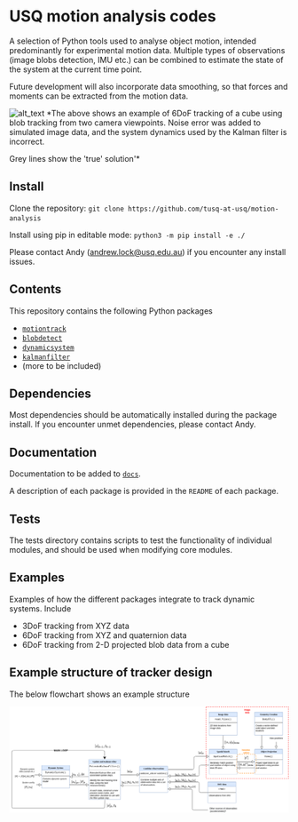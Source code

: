 # USQ motion analysis codes

A selection of Python tools used to analyse object motion, intended predominantly for experimental motion data. Multiple types of observations (image blobs detection, IMU etc.) can be combined to estimate the state of the system at the current time point. 

Future development will also incorporate data smoothing, so that forces and
moments can be extracted from the motion data. 

![alt_text](/docs/img/example_gif.gif?raw=true "example")
*The above shows an example of 6DoF tracking of a cube using blob tracking from
two camera viewpoints. Noise error was added to simulated image data, and the 
system dynamics used by the Kalman filter is incorrect.

Grey lines show the 'true' solution'*

## Install

Clone the repository:
`git clone https://github.com/tusq-at-usq/motion-analysis`

Install using pip in editable mode:
`python3 -m pip install -e ./`

Please contact Andy (andrew.lock@usq.edu.au) if you encounter any install issues.

## Contents

This repository contains the following Python packages

* [`motiontrack`](/src/motiontrack/README.md)
* [`blobdetect`](/src/blobdetect/README.md)
* [`dynamicsystem`](/src/dynamicsystem/README.md)
* [`kalmanfilter`](/src/kalmanfilter/README.md)
* (more to be included)

## Dependencies 

Most dependencies should be automatically installed during the package install.
If you encounter unmet dependencies, please contact Andy. 

## Documentation 

Documentation to be added to [`docs`](/docs/).

A description of each package is provided in the `README` of each package. 

## Tests

The tests directory contains scripts to test the functionality of individual modules, and should be used when modifying core modules. 

## Examples

Examples of how the different packages integrate to track dynamic systems.
Include

- 3DoF tracking from XYZ data
- 6DoF tracking from XYZ and quaternion data
- 6DoF tracking from 2-D projected blob data from a cube

## Example structure of tracker design

The below flowchart shows an example structure 

![alt text](/docs/img/motiontrack_diagram.png?raw=true "motiontrack_structure")


